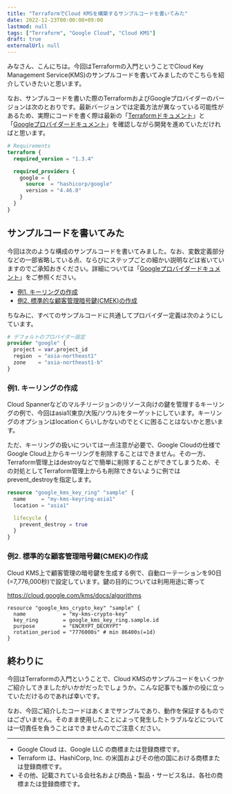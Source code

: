 ```yaml
---
title: "TerraformでCloud KMSを構築するサンプルコードを書いてみた"
date: 2022-12-23T00:00:00+09:00
lastmod: null
tags: ["Terraform", "Google Cloud", "Cloud KMS"]
draft: true
externalUrl: null
---
```


みなさん、こんにちは。今回はTerraformの入門ということでCloud Key Management Service(KMS)のサンプルコードを書いてみましたのでこちらを紹介していきたいと思います。

なお、サンプルコードを書いた際のTerraformおよびGoogleプロバイダーのバージョンは次のとおりです。最新バージョンでは定義方法が異なっている可能性があるため、実際にコードを書く際は最新の「[Terraformドキュメント]」と「[Googleプロバイダードキュメント]」を確認しながら開発を進めていただければと思います。

[Terraformドキュメント]: https://developer.hashicorp.com/terraform/docs
[Googleプロバイダードキュメント]: https://registry.terraform.io/providers/hashicorp/google/latest/docs

```tf:versions.tf
# Requirements
terraform {
  required_version = "1.3.4"

  required_providers {
    google = {
      source  = "hashicorp/google"
      version = "4.46.0"
    }
  }
}
```

<!-- omit in toc -->
## サンプルコードを書いてみた

今回は次のような構成のサンプルコードを書いてみました。なお、変数定義部分などの一部省略している点、ならびにステップごとの細かい説明などは省いていますのでご承知おきください。詳細については「[Googleプロバイダードキュメント]」をご参照ください。

- [例1. キーリングの作成](#例1-キーリングの作成)
- [例2. 標準的な顧客管理暗号鍵(CMEK)の作成](#例2-標準的な顧客管理暗号鍵cmekの作成)

ちなみに、すべてのサンプルコードに共通してプロバイダー定義は次のようにしています。

```tf:proiders.tf
# デフォルトのプロバイダー設定
provider "google" {
  project = var.project_id
  region  = "asia-northeast1"
  zone    = "asia-northeast1-b"
}
```

### 例1. キーリングの作成

Cloud Spannerなどのマルチリージョンのリソース向けの鍵を管理するキーリングの例で、今回はasia1(東京/大阪/ソウル)をターゲットにしています。キーリングのオプションはlocationくらいしかないのでとくに困ることはないかと思います。

ただ、キーリングの扱いについては一点注意が必要で、Google Cloudの仕様でGoogle Cloud上からキーリングを削除することはできません。その一方、Terraform管理上はdestroyなどで簡単に削除することができてしまうため、その対処としてTerraform管理上からも削除できないように例ではprevent_destroyを指定します。

```tf
resource "google_kms_key_ring" "sample" {
  name     = "my-kms-keyring-asia1"
  location = "asia1"

  lifecycle {
    prevent_destroy = true
  }
}
```

### 例2. 標準的な顧客管理暗号鍵(CMEK)の作成

Cloud KMS上で顧客管理の暗号鍵を生成する例で、自動ローテーションを90日(=7,776,000秒)で設定しています。鍵の目的については利用用途に寄って

https://cloud.google.com/kms/docs/algorithms

```
resource "google_kms_crypto_key" "sample" {
  name            = "my-kms-crypto-key"
  key_ring        = google_kms_key_ring.sample.id
  purpose         = "ENCRYPT_DECRYPT"
  rotation_period = "7776000s" # min 86400s(=1d)
}
```

<!-- omit in toc -->
## 終わりに

今回はTerraformの入門ということで、Cloud KMSのサンプルコードをいくつかご紹介してきましたがいかがだったでしょうか。こんな記事でも誰かの役に立っていただけるのであれば幸いです。

なお、今回ご紹介したコードはあくまでサンプルであり、動作を保証するものではございません。そのまま使用したことによって発生したトラブルなどについては一切責任を負うことはできませんのでご注意ください。

---

- Google Cloud は、Google LLC の商標または登録商標です。
- Terraform は、HashiCorp, Inc. の米国およびその他の国における商標または登録商標です。
- その他、記載されている会社名および商品・製品・サービス名は、各社の商標または登録商標です。

